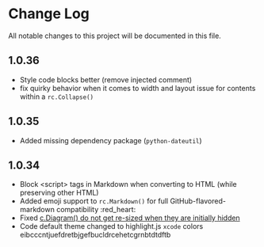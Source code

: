 # Change Log

All notable changes to this project will be documented in this file.

## 1.0.36

- Style code blocks better (remove injected comment)
- fix quirky behavior when it comes to width and layout issue for contents within a `rc.Collapse()`

## 1.0.35

- Added missing dependency package (`python-dateutil`)


## 1.0.34

- Block \<script\> tags in Markdown when converting to HTML (while preserving other HTML)
- Added emoji support to `rc.Markdown()` for full GitHub-flavored-markdown compatibility :red_heart:
- Fixed [c.Diagram() do not get re-sized when they are initially hidden](https://github.com/darenr/report_creator/issues/13)
- Code default theme changed to highlight.js `xcode` colors
eibcccntjuefdretbjgefbucldrcehetcgrnbtdtdftb
